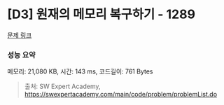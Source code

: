 # [D3] 원재의 메모리 복구하기 - 1289 

[문제 링크](https://swexpertacademy.com/main/code/problem/problemDetail.do?contestProbId=AV19AcoKI9sCFAZN) 

### 성능 요약

메모리: 21,080 KB, 시간: 143 ms, 코드길이: 761 Bytes



> 출처: SW Expert Academy, https://swexpertacademy.com/main/code/problem/problemList.do